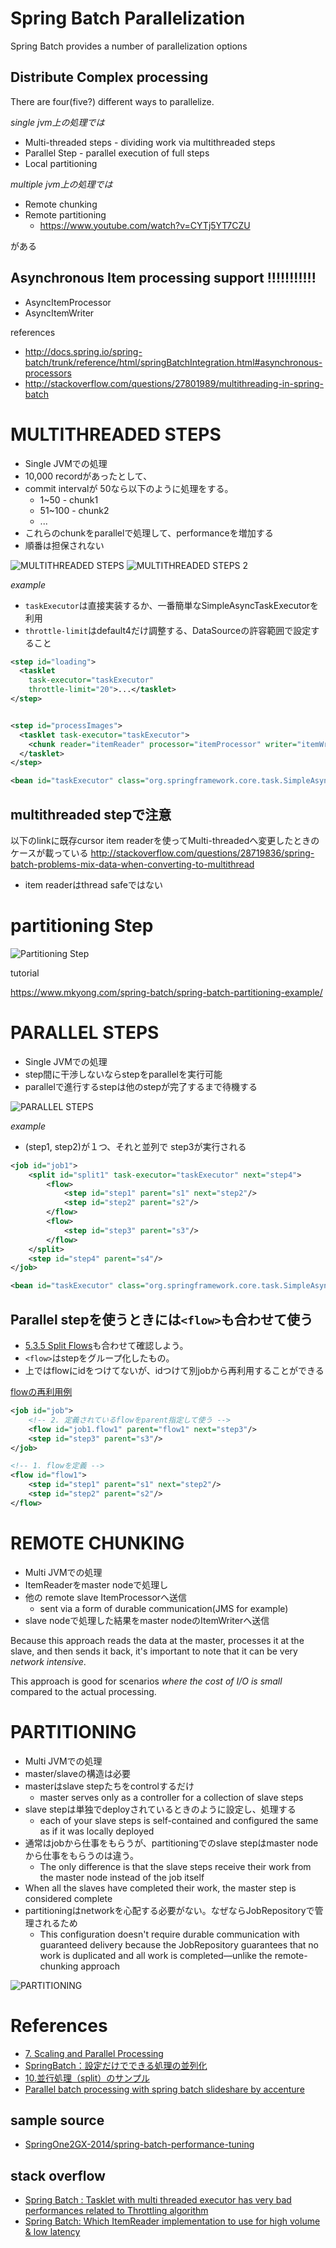 Spring Batch Parallelization
=============================

Spring Batch provides a number of parallelization options

## Distribute Complex processing

There are four(five?) different ways to parallelize.


*single jvm上の処理では*

+ Multi-threaded steps - dividing work via multithreaded steps
+ Parallel Step - parallel execution of full steps
+ Local partitioning

*multiple jvm上の処理では*

+ Remote chunking
+ Remote partitioning
  + <https://www.youtube.com/watch?v=CYTj5YT7CZU>

がある

## Asynchronous Item processing support !!!!!!!!!!!

+ AsyncItemProcessor
+ AsyncItemWriter

references

+ <http://docs.spring.io/spring-batch/trunk/reference/html/springBatchIntegration.html#asynchronous-processors>
+ <http://stackoverflow.com/questions/27801989/multithreading-in-spring-batch>

# MULTITHREADED STEPS

+ Single JVMでの処理
+ 10,000 recordがあったとして、
+ commit intervalが 50なら以下のように処理をする。
  + 1~50 - chunk1
  + 51~100 - chunk2
  + ...
+ これらのchunkをparallelで処理して、performanceを増加する
+ 順番は担保されない

![MULTITHREADED STEPS](https://dl.dropboxusercontent.com/u/21522805/blog/java/spring-batch-multithreaded_step.png)
![MULTITHREADED STEPS 2](https://dl.dropboxusercontent.com/u/21522805/blog/java/spring-batch-multithreaded_step_02.png)

*example*

+ `taskExecutor`は直接実装するか、一番簡単なSimpleAsyncTaskExecutorを利用
+ `throttle-limit`はdefault4だけ調整する、DataSourceの許容範囲で設定すること

```xml
<step id="loading">
  <tasklet
    task-executor="taskExecutor"
    throttle-limit="20">...</tasklet>
</step>


<step id="processImages">
  <tasklet task-executor="taskExecutor">
    <chunk reader="itemReader" processor="itemProcessor" writer="itemWriter" commit-interval="500"/>
  </tasklet>
</step>

<bean id="taskExecutor" class="org.springframework.core.task.SimpleAsyncTaskExecutor" />
```
## multithreaded stepで注意

以下のlinkに既存cursor item readerを使ってMulti-threadedへ変更したときのケースが載っている
<http://stackoverflow.com/questions/28719836/spring-batch-problems-mix-data-when-converting-to-multithread>

+ item readerはthread safeではない

# partitioning Step

![Partitioning Step](https://dl.dropboxusercontent.com/u/21522805/blog/java/spring-batch-partitioned-step.png)

tutorial

<https://www.mkyong.com/spring-batch/spring-batch-partitioning-example/>

# PARALLEL STEPS

+ Single JVMでの処理
+ step間に干渉しないならstepをparallelを実行可能
+ parallelで進行するstepは他のstepが完了するまで待機する

![PARALLEL STEPS](https://dl.dropboxusercontent.com/u/21522805/blog/java/spring-batch-parallel-step.png)

*example*

+ (step1, step2)が１つ、それと並列で step3が実行される

```xml
<job id="job1">
    <split id="split1" task-executor="taskExecutor" next="step4">
        <flow>
            <step id="step1" parent="s1" next="step2"/>
            <step id="step2" parent="s2"/>
        </flow>
        <flow>
            <step id="step3" parent="s3"/>
        </flow>
    </split>
    <step id="step4" parent="s4"/>
</job>

<bean id="taskExecutor" class="org.springframework.core.task.SimpleAsyncTaskExecutor" />
```
## Parallel stepを使うときには`<flow>`も合わせて使う

+ [5.3.5 Split Flows](http://docs.spring.io/spring-batch/reference/html/configureStep.html#split-flows)も合わせて確認しよう。
+ `<flow>`はstepをグループ化したもの。
+ 上ではflowにidをつけてないが、idつけて別jobから再利用することができる

[flowの再利用例](http://docs.spring.io/spring-batch/reference/html/configureStep.html#external-flows)

```xml
<job id="job">
    <!-- 2. 定義されているflowをparent指定して使う -->
    <flow id="job1.flow1" parent="flow1" next="step3"/>
    <step id="step3" parent="s3"/>
</job>

<!-- 1. flowを定義 -->
<flow id="flow1">
    <step id="step1" parent="s1" next="step2"/>
    <step id="step2" parent="s2"/>
</flow>
```

# REMOTE CHUNKING

+ Multi JVMでの処理
+ ItemReaderをmaster nodeで処理し
+ 他の remote slave ItemProcessorへ送信
  + sent via a form of durable communication(JMS for example)
+ slave nodeで処理した結果をmaster nodeのItemWriterへ送信

Because this approach reads the data at the master, processes it at the slave, and then sends it back, it's important to note that it can be very *network intensive*.

This approach is good for scenarios *where the cost of I/O is small* compared to the actual processing.


# PARTITIONING

+ Multi JVMでの処理
+ master/slaveの構造は必要
+ masterはslave stepたちをcontrolするだけ
  + master serves only as a controller for a collection of slave steps
+ slave stepは単独でdeployされているときのように設定し、処理する
  + each of your slave steps is self-contained and configured the same as if it was locally deployed
+ 通常はjobから仕事をもらうが、partitioningでのslave stepはmaster nodeから仕事をもらうのは違う。
  + The only difference is that the slave steps receive their work from the master node instead of the job itself
+ When all the slaves have completed their work, the master step is considered complete
+ partitioningはnetworkを心配する必要がない。なぜならJobRepositoryで管理されるため
  + This configuration doesn't require durable communication with guaranteed delivery because the JobRepository guarantees that no work is duplicated and all work is completed—unlike the remote-chunking approach

![PARTITIONING](https://dl.dropboxusercontent.com/u/21522805/blog/java/spring-batch-partitionning.png)


# References

+ [7. Scaling and Parallel Processing](http://docs.spring.io/spring-batch/reference/html/scalability.html)
+ [SpringBatch：設定だけでできる処理の並列化 ](http://www.omotenashi-mind.com/index.php?title=SpringBatch%EF%BC%9A%E8%A8%AD%E5%AE%9A%E3%81%A0%E3%81%91%E3%81%A7%E3%81%A7%E3%81%8D%E3%82%8B%E5%87%A6%E7%90%86%E3%81%AE%E4%B8%A6%E5%88%97%E5%8C%96)
+ [10.並行処理（split）のサンプル](https://sites.google.com/site/soracane/home/springnitsuite/spring-batch/9-heikou-shori--split-no-sanpuru)
+ [Parallel batch processing with spring batch slideshare by accenture](http://www.slideshare.net/mortenag/parallel-batch-processing-with-spring-batch-slideshare)

## sample source

+ [SpringOne2GX-2014/spring-batch-performance-tuning](https://github.com/SpringOne2GX-2014/spring-batch-performance-tuning)

## stack overflow

+ [Spring Batch : Tasklet with multi threaded executor has very bad performances related to Throttling algorithm](http://stackoverflow.com/questions/18262857/spring-batch-tasklet-with-multi-threaded-executor-has-very-bad-performances-re)
+ [Spring Batch: Which ItemReader implementation to use for high volume & low latency](http://stackoverflow.com/questions/20386642/spring-batch-which-itemreader-implementation-to-use-for-high-volume-low-laten)
